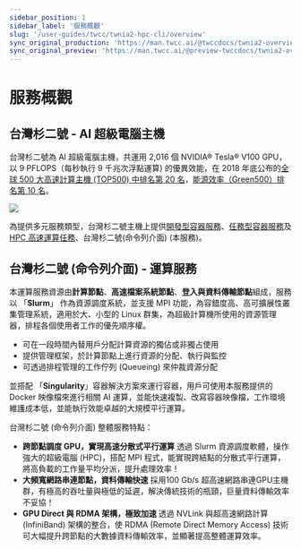 ```yaml
---
sidebar_position: 1
sidebar_label: '服務概觀'
slug: '/user-guides/twcc/twnia2-hpc-cli/overview'
sync_original_production: 'https://man.twcc.ai/@twccdocs/twnia2-overview-zh' 
sync_original_preview: 'https://man.twcc.ai/@preview-twccdocs/twnia2-overview-zh'
---
```



# 服務概觀

## 台灣杉二號 - AI 超級電腦主機

台灣杉二號為 AI 超級電腦主機，共運用 2,016 個 NVIDIA® Tesla® V100 GPU，以 9 PFLOPS（每秒執行 9 千兆次浮點運算) 的優異效能，在 2018 年底公布的[全球 500 大高速計算主機 (TOP500) 中排名第 20 名](https://www.top500.org/system/179590/)，[能源效率（Green500）排名第 10 名](https://www.top500.org/lists/green500/2018/11/)。


![](https://twcc-wordpress-file.cos.twcc.ai/wp-content/uploads/2019/09/19130553/1-2.png)


為提供多元服務類型，台灣杉二號主機上提供[開發型容器服務](/user-guides/twcc/ccs-interactive-container)、[任務型容器服務](/user-guides/twcc/ccs-scheduled-container.md)及 [HPC 高速運算任務](/user-guides/twcc/hpc-job)、台灣杉二號(命令列介面) (本服務)。


## 台灣杉二號 (命令列介面) - 運算服務


本運算服務資源由**計算節點**、**高速檔案系統節點**、**登入與資料傳輸節點**組成，服務以 「**Slurm**」 作為資源調度系統，並支援 MPI 功能，為容錯度高、高可擴展性叢集管理系統，適用於大、小型的 Linux 群集，為超級計算機所使用的資源管理器，排程各個使用者工作的優先順序權。
- 可在一段時間內替用戶分配計算資源的獨佔或非獨占使用
- 提供管理框架，於計算節點上進行資源的分配、執行與監控
- 可透過排程管理的工作佇列 (Queueing) 來仲裁資源分配

並搭配 「**Singularity**」容器解決方案來運行容器，用戶可使用本服務提供的 Docker 映像檔來進行相關 AI 運算，並能快速複製、改寫容器映像檔，工作環境維護成本低，並能執行效能卓越的大規模平行運算。

台灣杉二號 (命令列介面) 整體服務特點：

- **跨節點調度 GPU，實現高速分散式平行運算**
    透過 Slurm 資源調度軟體，操作強大的超級電腦 (HPC)，搭配 MPI 程式，能實現跨結點的分散式平行運算，將高負載的工作量平均分派，提升處理效率！
- **大頻寬網路串連節點，資料傳輸快速**
    採用100 Gb/s 超高速網路串連GPU主機群，有極高的吞吐量與極低的延遲，解決傳統技術的瓶頸，巨量資料傳輸效率不妥協！
- **GPU Direct 與 RDMA 架構，極致加速**
    透過 NVLink 與超高速網路計算 (InfiniBand) 架構的整合，使 RDMA (Remote Direct Memory Access) 技術可大幅提升跨節點的大數據資料傳輸效率，並顯著提高整體運算效率。

